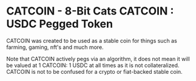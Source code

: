 # CATCOIN - 8-Bit Cats CATCOIN : USDC Pegged Token

CATCOIN was created to be used as a stable coin for things such as farming, gaming, nft's and much more.

Note that CATCOIN actively pegs via an algorithm, it does not mean it will be valued at 1 CATCOIN: 1 USDC at all times as it is not collateralized. CATCOIN is not to be confused for a crypto or fiat-backed stable coin.
